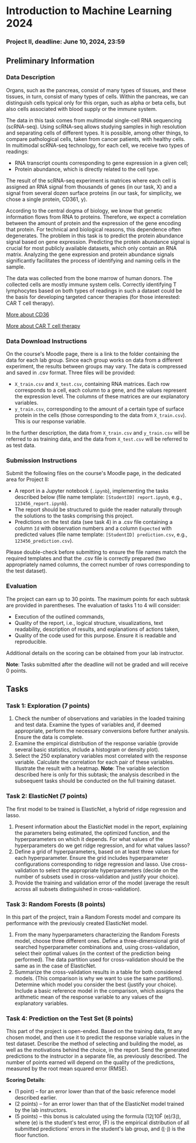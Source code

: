 # Introduction to Machine Learning 2024

### Project II, deadline: June 10, 2024, 23:59

## Preliminary Information

### Data Description

Organs, such as the pancreas, consist of many types of tissues, and these tissues, in turn, consist of many types of cells. Within the pancreas, we can distinguish cells typical only for this organ, such as alpha or beta cells, but also cells associated with blood supply or the immune system.

The data in this task comes from multimodal single-cell RNA sequencing (scRNA-seq). Using scRNA-seq allows studying samples in high resolution and separating cells of different types. It is possible, among other things, to compare pathological cells, taken from cancer patients, with healthy cells. In multimodal scRNA-seq technology, for each cell, we receive two types of readings:

- RNA transcript counts corresponding to gene expression in a given cell;
- Protein abundance, which is directly related to the cell type.

The result of the scRNA-seq experiment is matrices where each cell is assigned an RNA signal from thousands of genes (in our task, X) and a signal from several dozen surface proteins (in our task, for simplicity, we chose a single protein, CD361, y).

According to the central dogma of biology, we know that genetic information flows from RNA to proteins. Therefore, we expect a correlation between the amount of protein and the expression of the gene encoding that protein. For technical and biological reasons, this dependence often degenerates. The problem in this task is to predict the protein abundance signal based on gene expression. Predicting the protein abundance signal is crucial for most publicly available datasets, which only contain an RNA matrix. Analyzing the gene expression and protein abundance signals significantly facilitates the process of identifying and naming cells in the sample.

The data was collected from the bone marrow of human donors. The collected cells are mostly immune system cells. Correctly identifying T lymphocytes based on both types of readings in such a dataset could be the basis for developing targeted cancer therapies (for those interested: CAR T cell therapy).

[More about CD36](https://en.wikipedia.org/wiki/CD36)

[More about CAR T cell therapy](https://en.wikipedia.org/wiki/Chimeric_antigen_receptor_T_cell)

### Data Download Instructions

On the course's Moodle page, there is a link to the folder containing the data for each lab group. Since each group works on data from a different experiment, the results between groups may vary. The data is compressed and saved in .csv format. Three files will be provided:

- `X_train.csv` and `X_test.csv`, containing RNA matrices. Each row corresponds to a cell, each column to a gene, and the values represent the expression level. The columns of these matrices are our explanatory variables.
- `y_train.csv`, corresponding to the amount of a certain type of surface protein in the cells (those corresponding to the data from `X_train.csv`). This is our response variable.

In the further description, the data from `X_train.csv` and `y_train.csv` will be referred to as training data, and the data from `X_test.csv` will be referred to as test data.

### Submission Instructions

Submit the following files on the course's Moodle page, in the dedicated area for Project II:

- A report in a Jupyter notebook (`.ipynb`), implementing the tasks described below (file name template: `[StudentID] report.ipynb`, e.g., `123456_report.ipynb`).
- The report should be structured to guide the reader naturally through the solutions to the tasks comprising this project.
- Predictions on the test data (see task 4) in a .csv file containing a column `Id` with observation numbers and a column `Expected` with predicted values (file name template: `[StudentID] prediction.csv`, e.g., `123456_prediction.csv`).

Please double-check before submitting to ensure the file names match the required templates and that the .csv file is correctly prepared (two appropriately named columns, the correct number of rows corresponding to the test dataset).

### Evaluation

The project can earn up to 30 points. The maximum points for each subtask are provided in parentheses. The evaluation of tasks 1 to 4 will consider:

- Execution of the outlined commands,
- Quality of the report, i.e., logical structure, visualizations, text readability, description of results, and explanations of actions taken,
- Quality of the code used for this purpose. Ensure it is readable and reproducible.

Additional details on the scoring can be obtained from your lab instructor.

**Note**: Tasks submitted after the deadline will not be graded and will receive 0 points.

## Tasks

### Task 1: Exploration (7 points)

1. Check the number of observations and variables in the loaded training and test data. Examine the types of variables and, if deemed appropriate, perform the necessary conversions before further analysis. Ensure the data is complete.
2. Examine the empirical distribution of the response variable (provide several basic statistics, include a histogram or density plot).
3. Select the 250 explanatory variables most correlated with the response variable. Calculate the correlation for each pair of these variables. Illustrate the result with a heatmap.
   **Note**: The variable selection described here is only for this subtask; the analysis described in the subsequent tasks should be conducted on the full training dataset.

### Task 2: ElasticNet (7 points)

The first model to be trained is ElasticNet, a hybrid of ridge regression and lasso.

1. Present information about the ElasticNet model in the report, explaining the parameters being estimated, the optimized function, and the hyperparameters on which it depends. For what values of the hyperparameters do we get ridge regression, and for what values lasso?
2. Define a grid of hyperparameters, based on at least three values for each hyperparameter. Ensure the grid includes hyperparameter configurations corresponding to ridge regression and lasso. Use cross-validation to select the appropriate hyperparameters (decide on the number of subsets used in cross-validation and justify your choice).
3. Provide the training and validation error of the model (average the result across all subsets distinguished in cross-validation).

### Task 3: Random Forests (8 points)

In this part of the project, train a Random Forests model and compare its performance with the previously created ElasticNet model.

1. From the many hyperparameters characterizing the Random Forests model, choose three different ones. Define a three-dimensional grid of searched hyperparameter combinations and, using cross-validation, select their optimal values (in the context of the prediction being performed). The data partition used for cross-validation should be the same as in the case of ElasticNet.
2. Summarize the cross-validation results in a table for both considered models. (This comparison is why we want to use the same partitions). Determine which model you consider the best (justify your choice). Include a basic reference model in the comparison, which assigns the arithmetic mean of the response variable to any values of the explanatory variables.

### Task 4: Prediction on the Test Set (8 points)

This part of the project is open-ended. Based on the training data, fit any chosen model, and then use it to predict the response variable values in the test dataset. Describe the method of selecting and building the model, as well as the motivations behind the choice, in the report. Send the generated predictions to the instructor in a separate file, as previously described. The number of points earned will depend on the quality of the predictions, measured by the root mean squared error (RMSE).

**Scoring Details**:

- (1 point) – for an error lower than that of the basic reference model described earlier.
- (2 points) – for an error lower than that of the ElasticNet model trained by the lab instructors.
- (5 points) – this bonus is calculated using the formula \(12⌊10F̂ (e)/3⌋\), where \(e\) is the student's test error, \(F̂\) is the empirical distribution of all submitted predictions' errors in the student's lab group, and \(⌊·⌋\) is the floor function.
